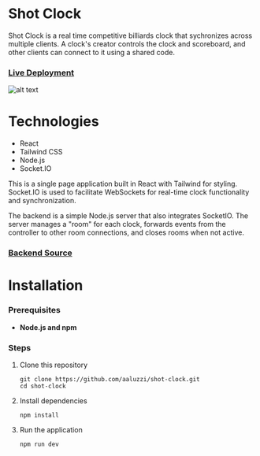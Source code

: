 # Shot Clock
Shot Clock is a real time competitive billiards clock that sychronizes across multiple clients. A clock's creator controls the clock and scoreboard, and other clients can connect to it using a shared code.

### [Live Deployment](https://shot-clock.netlify.app/)

![alt text](https://austinaluzzi.com/assets/images/shotclock.png "Demo Clock")

# Technologies
- React
- Tailwind CSS
- Node.js
- Socket.IO

This is a single page application built in React with Tailwind for styling. Socket.IO is used to facilitate WebSockets for real-time clock functionality and synchronization.

The backend is a simple Node.js server that also integrates SocketIO. The server manages a "room" for each clock, forwards events from the controller to other room connections, and closes rooms when not active.

### [Backend Source](https://github.com/aaluzzi/shot-clock-backend)

# Installation

### Prerequisites
- **Node.js and npm**

### Steps

1. Clone this repository
    ```
    git clone https://github.com/aaluzzi/shot-clock.git
    cd shot-clock
    ```
2. Install dependencies
    ```
    npm install
    ```
3. Run the application
    ```
    npm run dev
    ```